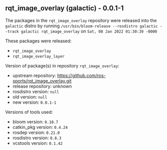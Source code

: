## rqt_image_overlay (galactic) - 0.0.1-1

The packages in the `rqt_image_overlay` repository were released into the `galactic` distro by running `/usr/bin/bloom-release --rosdistro galactic --track galactic rqt_image_overlay` on `Sat, 08 Jan 2022 01:30:39 -0000`

These packages were released:
- `rqt_image_overlay`
- `rqt_image_overlay_layer`

Version of package(s) in repository `rqt_image_overlay`:

- upstream repository: https://github.com/ros-sports/rqt_image_overlay.git
- release repository: unknown
- rosdistro version: `null`
- old version: `null`
- new version: `0.0.1-1`

Versions of tools used:

- bloom version: `0.10.7`
- catkin_pkg version: `0.4.24`
- rosdep version: `0.21.0`
- rosdistro version: `0.8.3`
- vcstools version: `0.1.42`


